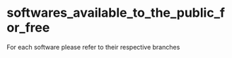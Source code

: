 # softwares_available_to_the_public_for_free

For each software please refer to their respective branches
